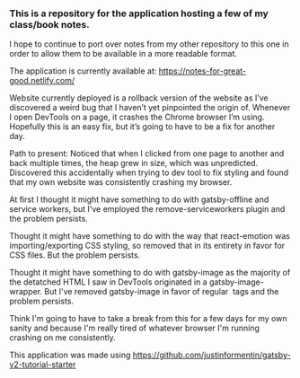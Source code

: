 ### This is a repository for the application hosting a few of my class/book notes.

I hope to continue to port over notes from my other repository to this one in order to allow them to be available in a more readable format.

The application is currently available at: https://notes-for-great-good.netlify.com/

Website currently deployed is a rollback version of the website as I’ve discovered a weird bug that I haven’t yet pinpointed the origin of. Whenever I open DevTools on a page, it crashes the Chrome browser I’m using. Hopefully this is an easy fix, but it’s going to have to be a fix for another day.

Path to present:
Noticed that when I clicked from one page to another and back multiple times, the heap grew in size, which was unpredicted.  Discovered this accidentally when trying to dev tool to fix styling and found that my own website was consistently crashing my browser.

At first I thought it might have something to do with gatsby-offline and service workers, but I've employed the remove-serviceworkers plugin and the problem persists.

Thought it might have something to do with the way that react-emotion was importing/exporting CSS styling, so removed that in its entirety in favor for CSS files.  But the problem persists.

Thought it might have something to do with gatsby-image as the majority of the detatched HTML I saw in DevTools originated in a gatsby-image-wrapper.  But I've removed gatsby-image in favor of regular <img> tags and the problem persists.

Think I'm going to have to take a break from this for a few days for my own sanity and because I'm really tired of whatever browser I'm running crashing on me consistently.

This application was made using https://github.com/justinformentin/gatsby-v2-tutorial-starter
